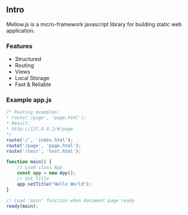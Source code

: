 ## Intro

Mellow.js is a micro-framework javascript library for building static web application.

### Features

- Structured
- Routing
- Views
- Local Storage
- Fast & Reliable

### Example app.js
```js
/* Routing examples:
* route('/page', 'page.html');
* Result:
* http://127.0.0.1/#/page
*/
route('/', 'index.html');
route('/page', 'page.html');
route('/test', 'test.html');

function main() {
    // Load class App
    const app = new App();
    // Set Title
    app.setTitle("Hello World");
}

// Load 'main' function when document page ready
ready(main);
```
